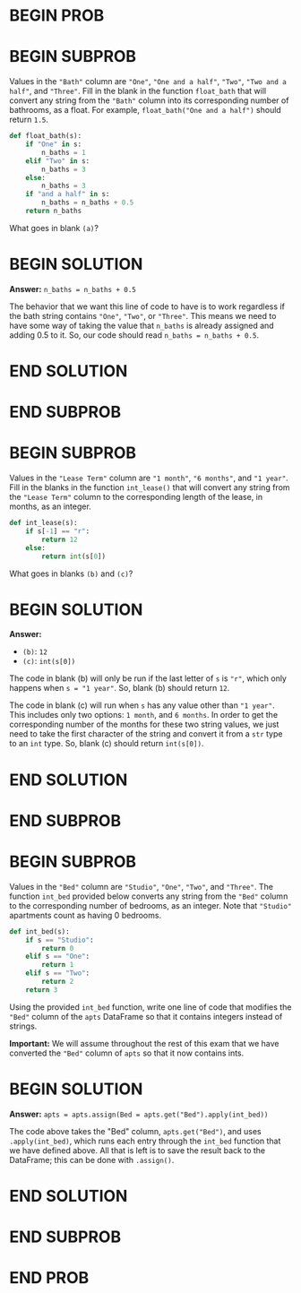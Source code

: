 # BEGIN PROB

# BEGIN SUBPROB

Values in the `"Bath"` column are `"One"`, `"One and a half"`, `"Two"`, `"Two and a half"`, and `"Three"`. Fill in the blank in the function `float_bath` that will convert any string from the `"Bath"` column into its corresponding number of bathrooms, as a float. For example, `float_bath("One and a half")` should return `1.5`. 

```py
def float_bath(s):
    if "One" in s:
        n_baths = 1
    elif "Two" in s:
        n_baths = 3
    else:
        n_baths = 3
    if "and a half" in s:
        n_baths = n_baths + 0.5
    return n_baths
```

What goes in blank `(a)`?

# BEGIN SOLUTION

**Answer:** `n_baths = n_baths + 0.5`

The behavior that we want this line of code to have is to work regardless if the bath string contains `"One"`, `"Two"`, or `"Three"`. This means we need to have some way of taking the value that `n_baths` is already assigned and adding 0.5 to it. So, our code should read `n_baths = n_baths + 0.5`.

# END SOLUTION

# END SUBPROB

# BEGIN SUBPROB

Values in the `"Lease Term"` column are `"1 month"`, `"6 months"`, and `"1 year"`. Fill in the blanks in the function `int_lease()` that will convert any string from the `"Lease Term"` column to the corresponding length of the lease, in months, as an integer.

```py
def int_lease(s):
    if s[-1] == "r":
        return 12
    else:
        return int(s[0])
```

What goes in blanks `(b)` and `(c)`?

# BEGIN SOLUTION

**Answer:**

- `(b)`: `12`
- `(c)`: `int(s[0])`

The code in blank (b) will only be run if the last letter of `s` is `"r"`, which only happens when `s = "1 year"`. So, blank (b) should return `12`.

The code in blank (c) will run when `s` has any value other than `"1 year"`. This includes only two options: `1 month`, and `6 months`. In order to get the corresponding number of the months for these two string values, we just need to take the first character of the string and convert it from a `str` type to an `int` type. So, blank (c) should return `int(s[0])`.

# END SOLUTION

# END SUBPROB

# BEGIN SUBPROB

Values in the `"Bed"` column are `"Studio"`, `"One"`, `"Two"`, and `"Three"`. The function `int_bed` provided below converts any string from the `"Bed"` column to the corresponding number of bedrooms, as an integer. Note that `"Studio"` apartments count as having 0 bedrooms.

```py
def int_bed(s):
    if s == "Studio":
        return 0
    elif s == "One":
        return 1
    elif s == "Two":
        return 2
    return 3
```

Using the provided `int_bed` function, write one line of code that modifies the `"Bed"` column of the `apts` DataFrame so that it contains integers instead of strings.

**Important:** We will assume throughout the rest of this exam that we have converted the `"Bed"` column of `apts` so that it now contains ints.

# BEGIN SOLUTION

**Answer:** `apts = apts.assign(Bed = apts.get("Bed").apply(int_bed))`

The code above takes the "Bed" column, `apts.get("Bed")`, and uses `.apply(int_bed)`, which runs each entry through the `int_bed` function that we have defined above. All that is left is to save the result back to the DataFrame; this can be done with `.assign()`.

# END SOLUTION

# END SUBPROB

# END PROB